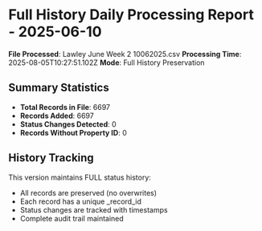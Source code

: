 # Full History Daily Processing Report - 2025-06-10

**File Processed**: Lawley June Week 2 10062025.csv
**Processing Time**: 2025-08-05T10:27:51.102Z
**Mode**: Full History Preservation

## Summary Statistics

- **Total Records in File**: 6697
- **Records Added**: 6697
- **Status Changes Detected**: 0
- **Records Without Property ID**: 0

## History Tracking

This version maintains FULL status history:
- All records are preserved (no overwrites)
- Each record has a unique _record_id
- Status changes are tracked with timestamps
- Complete audit trail maintained

